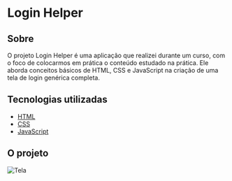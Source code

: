# Login Helper

## Sobre

O projeto Login Helper é uma aplicação que realizei durante um curso, com o foco de colocarmos em prática o conteúdo estudado na prática.
Ele aborda conceitos básicos de HTML, CSS e JavaScript na criação de uma tela de login genérica completa. 

## Tecnologias utilizadas

- [HTML](https://tableless.com.br/o-que-html-basico/)
- [CSS](https://www.hostinger.com.br/tutoriais/o-que-e-css-guia-basico-de-css/)
- [JavaScript](https://canaltech.com.br/internet/O-que-e-e-como-funciona-a-linguagem-JavaScript/)

## O projeto

![Tela](https://user-images.githubusercontent.com/57488202/109006312-b7222f00-7689-11eb-8fd6-66b81d890063.PNG)
